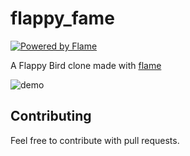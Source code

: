 # flappy_fame
[![Powered by Flame](https://img.shields.io/badge/Powered%20by-%F0%9F%94%A5-orange.svg)](https://flame-engine.org)

A Flappy Bird clone made with [flame](https://github.com/flame-engine/flame)

![demo](./demo.gif)

## Contributing

Feel free to contribute with pull requests.
